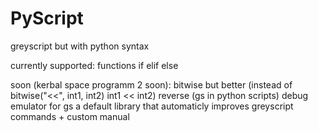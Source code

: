 # PyScript

greyscript but with python syntax

currently supported:
  functions
  if
  elif
  else

soon (kerbal space programm 2 soon):
  bitwise but better (instead of bitwise("<<", int1, int2) int1 << int2)
  reverse (gs in python scripts)
  debug
  emulator for gs
  a default library that automaticly improves greyscript commands + custom manual
